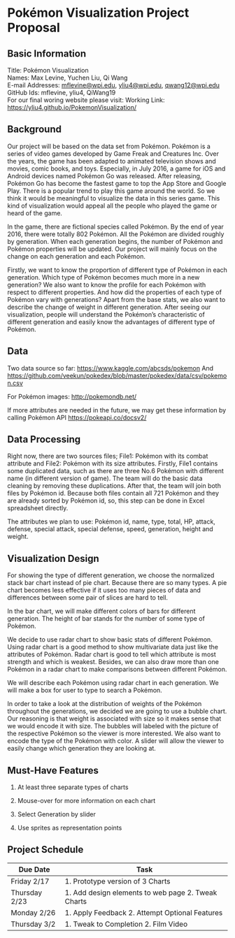 # Pokémon Visualization Project Proposal

## Basic Information
Title: Pokémon Visualization  
Names: Max Levine, Yuchen Liu, Qi Wang  
E-mail Addresses: mflevine@wpi.edu, yliu4@wpi.edu, qwang12@wpi.edu  
GitHub Ids: mflevine, yliu4, QiWang19  
For our final woring website please visit:
Working Link: https://yliu4.github.io/PokemonVisualization/  

  
## Background  
Our project will be based on the data set from Pokémon. Pokémon is a series of video games developed by Game Freak and Creatures Inc. Over the years, the game has been adapted to animated television shows and movies, comic books, and toys.  Especially, in July 2016, a game for iOS and Android devices named Pokémon Go was released. After releasing, Pokémon Go has become the fastest game to top the App Store and Google Play. There is a popular trend to play this game around the world. So we think it would be meaningful to visualize the data in this series game. This kind of visualization would appeal all the people who played the game or heard of the game.  
  
In the game, there are fictional species called Pokémon. By the end of year 2016, there were totally 802 Pokémon. All the Pokémon are divided roughly by generation. When each generation begins, the number of Pokémon and Pokémon properties will be updated. Our project will mainly focus on the change on each generation and each Pokémon.  
  
Firstly, we want to know the proportion of different type of Pokémon in each generation. Which type of Pokémon becomes much more in a new generation? We also want to know the profile for each Pokémon with respect to different properties. And how did the properties of each type of Pokémon vary with generations? Apart from the base stats, we also want to describe the change of weight in different generation. After seeing our visualization, people will understand the Pokémon’s characteristic of different generation and easily know the advantages of different type of Pokémon.  
  
## Data

Two data source so far: https://www.kaggle.com/abcsds/pokemon And https://github.com/veekun/pokedex/blob/master/pokedex/data/csv/pokemon.csv  
  
For Pokémon images: http://pokemondb.net/  
  
If more attributes are needed in the future, we may get these information by calling Pokémon API https://pokeapi.co/docsv2/  
  
## Data Processing  
Right now, there are two sources files; File1: Pokémon with its combat attribute and File2: Pokémon with its size attributes. Firstly, File1 contains some duplicated data, such as there are three No.6 Pokémon with different name (in different version of game). The team will do the basic data cleaning by removing these duplications. After that, the team will join both files by Pokémon id. Because both files contain all 721 Pokémon and they are already sorted by Pokémon id, so, this step can be done in Excel spreadsheet directly.  
  
The attributes we plan to use: Pokémon id, name, type, total, HP, attack, defense, special attack, special defense, speed, generation, height and weight.  
  
## Visualization Design

For showing the type of different generation, we choose the normalized stack bar chart instead of pie chart. Because there are so many types. A pie chart becomes less effective if it uses too many pieces of data and differences between some pair of slices are hard to tell.  
  
In the bar chart, we will make different colors of bars for different generation. The height of bar stands for the number of some type of Pokémon. 
  
We decide to use radar chart to show basic stats of different Pokémon. Using radar chart is a good method to show multivariate data just like the attributes of Pokémon. Radar chart is good to tell which attribute is most strength and which is weakest.  Besides, we can also draw more than one Pokémon in a radar chart to make comparisons between different Pokémon.   
  
We will describe each Pokémon using radar chart in each generation. We will make a box for user to type to search a Pokémon.  
  
In order to take a look at the distribution of weights of the Pokémon throughout the generations, we decided we are going to use a bubble chart. Our reasoning is that weight is associated with size so it makes sense that we would encode it with size. The bubbles will labeled with the picture of the respective Pokémon so the viewer is more interested. We also want to encode the type of the Pokémon with color. A slider will allow the viewer to easily change which generation they are looking at.  
  
## Must-Have Features  
1.	At least three separate types of charts  
  
2.	Mouse-over for more information on each chart  
  
3.	Select Generation by slider  
  
4.	Use sprites as representation points  

## Project Schedule  
| Due Date | Task |
| ------| ------ | 
| Friday 2/17 | 1. Prototype version of 3 Charts | 
| Thursday 2/23 | 1. Add design elements to web page  2. Tweak Charts|
| Monday 2/26 | 1. Apply Feedback  2. Attempt Optional Features| 
| Thursday 3/2 | 1. Tweak to Completion  2. Film Video|





  



 